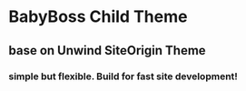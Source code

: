 # BabyBoss Child Theme
## base on Unwind SiteOrigin Theme
### simple but flexible. Build for fast site development!

